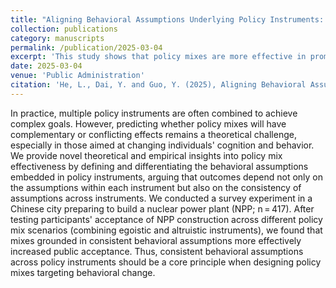 ```yaml
---
title: "Aligning Behavioral Assumptions Underlying Policy Instruments: A Principle for Designing Policy Mixes Targeting Behavioral Change"
collection: publications
category: manuscripts
permalink: /publication/2025-03-04
excerpt: 'This study shows that policy mixes are more effective in promoting public acceptance when the behavioral assumptions across instruments are consistent, based on a survey experiment in a Chinese city planning a nuclear power plant.'
date: 2025-03-04
venue: 'Public Administration'
citation: 'He, L., Dai, Y. and Guo, Y. (2025), Aligning Behavioral Assumptions Underlying Policy Instruments: A Principle for Designing Policy Mixes Targeting Behavioral Change. Public Admin. [https://doi.org/10.1111/padm.13057](https://doi.org/10.1111/padm.13057)'
---
```

In practice, multiple policy instruments are often combined to achieve complex goals. However, predicting whether policy mixes will have complementary or conflicting effects remains a theoretical challenge, especially in those aimed at changing individuals' cognition and behavior. We provide novel theoretical and empirical insights into policy mix effectiveness by defining and differentiating the behavioral assumptions embedded in policy instruments, arguing that outcomes depend not only on the assumptions within each instrument but also on the consistency of assumptions across instruments. We conducted a survey experiment in a Chinese city preparing to build a nuclear power plant (NPP; n = 417). After testing participants' acceptance of NPP construction across different policy mix scenarios (combining egoistic and altruistic instruments), we found that mixes grounded in consistent behavioral assumptions more effectively increased public acceptance. Thus, consistent behavioral assumptions across policy instruments should be a core principle when designing policy mixes targeting behavioral change.
